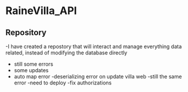 # RaineVilla_API

## Repository
  
  -I have created a repostory that will interact and manage everything data related, instead of modifying the database directly
  
  - still some errors
- some updates
- auto map error
-deserializing error on update villa web
-still the same error 
-need to deploy
-fix authorizations

